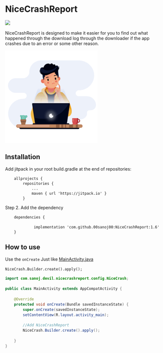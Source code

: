 # NiceCrashReport
[![](https://jitpack.io/v/00sanoj00/NiceCrashReport.svg)](https://jitpack.io/#00sanoj00/NiceCrashReport)

NiceCrashReport is designed to make it easier for you to find out what happened through the download log through the downloader if the app crashes due to an error or some other reason.


![](https://github.com/00sanoj00/NiceCrashReport/blob/master/Screen/ezgif-3-582a2130eb31.gif?raw=true)
## Installation


Add jitpack in your root build.gradle at the end of repositories:
```
	allprojects {
		repositories {
			...
			maven { url 'https://jitpack.io' }
		}
```
Step 2. Add the dependency

```
	dependencies {
	
	         implementation 'com.github.00sanoj00:NiceCrashReport:1.6'
	}
```

## How to use
Use the `onCreate` Just like <a href="https://github.com/00sanoj00/NiceCrashReport/blob/master/app/src/main/java/com/sanoj/devil/crash/MainActivity.java">MainActivity.java</a>

`NiceCrash.Builder.create().apply();`
```java
import com.sanoj.devil.nicecrashreport.config.NiceCrash;

public class MainActivity extends AppCompatActivity {

    @Override
    protected void onCreate(Bundle savedInstanceState) {
        super.onCreate(savedInstanceState);
        setContentView(R.layout.activity_main);
        
        //Add NiceCrashReport 
        NiceCrash.Builder.create().apply();

    }
}
```
